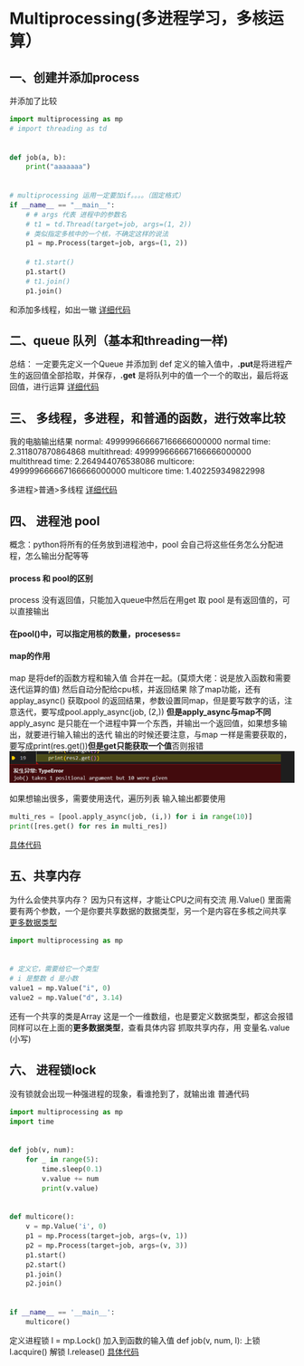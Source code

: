 # Multiprocessing(多进程学习，多核运算）

## 一、创建并添加process

并添加了比较

```python
import multiprocessing as mp
# import threading as td


def job(a, b):
    print("aaaaaaa")


# multiprocessing 运用一定要加if。。。。（固定格式）
if __name__ == "__main__":
    # # args 代表 进程中的参数名
    # t1 = td.Thread(target=job, args=(1, 2))
    # 类似指定多核中的一个核，不确定这样的说法
    p1 = mp.Process(target=job, args=(1, 2))

    # t1.start()
    p1.start()
    # t1.join()
    p1.join()
```

和添加多线程，如出一辙
[详细代码](code/add_multiprocessing.py)

## 二、queue 队列（基本和threading一样)

总结：
一定要先定义一个Queue 并添加到 def 定义的输入值中，**.put**是将进程产生的返回值全部拾取，并保存，**.get** 是将队列中的值一个一个的取出，最后将返回值，进行运算
[详细代码](code/queue_multiprocessing.py)

## 三、 多线程，多进程，和普通的函数，进行效率比较

我的电脑输出结果
normal: 499999666667166666000000
normal time: 2.311807870864868
multithread: 499999666667166666000000
multithread time: 2.264944076538086
multicore: 499999666667166666000000
multicore time: 1.402259349822998

多进程>普通>多线程
[详细代码](code/efficiency_comparison.py)

## 四、 进程池 pool

概念：python将所有的任务放到进程池中，pool 会自己将这些任务怎么分配进程，怎么输出分配等等

#### process 和 pool的区别

process 没有返回值，只能加入queue中然后在用get 取
pool 是有返回值的，可以直接输出

#### 在pool()中，可以指定用核的数量，procesess=

#### map的作用

map  是将def的函数方程和输入值 合并在一起。(莫烦大佬：说是放入函数和需要迭代运算的值)
然后自动分配给cpu核，并返回结果
除了map功能，还有applay_async() 获取pool 的返回结果，参数设置同map，但是要写数字的话，注意迭代，要写成pool.apply_async(job, (2,))
**但是apply_async与map不同**
apply_async 是只能在一个进程中算一个东西，并输出一个返回值，如果想多输出，就要进行输入输出的迭代
输出的时候还要注意，与map 一样是需要获取的，要写成print(res.get())**但是get只能获取一个值**否则报错
![报错](images/1.png)

如果想输出很多，需要使用迭代，遍历列表 输入输出都要使用

```python
multi_res = [pool.apply_async(job, (i,)) for i in range(10)]
print([res.get() for res in multi_res])
```

[具体代码](code/pool_multiprocessing.py)

## 五、共享内存

为什么会使共享内存？
因为只有这样，才能让CPU之间有交流
用.Value() 里面需要有两个参数，一个是你要共享数据的数据类型，另一个是内容在多核之间共享
[更多数据类型](https://docs.python.org/3.5/library/array.html)

```python
import multiprocessing as mp


# 定义它，需要给它一个类型
# i 是整数 d 是小数
value1 = mp.Value("i", 0)
value2 = mp.Value("d", 3.14)
```

还有一个共享的类是Array 这是一个一维数组，也是要定义数据类型，都这会报错
同样可以在上面的**更多数据类型**，查看具体内容
抓取共享内存，用 变量名.value (小写)

## 六、 进程锁lock

没有锁就会出现一种强进程的现象，看谁抢到了，就输出谁
普通代码

```python
import multiprocessing as mp
import time


def job(v, num):
    for _ in range(5):
        time.sleep(0.1)
        v.value += num
        print(v.value)


def multicore():
    v = mp.Value('i', 0)
    p1 = mp.Process(target=job, args=(v, 1))
    p2 = mp.Process(target=job, args=(v, 3))
    p1.start()
    p2.start()
    p1.join()
    p2.join()


if __name__ == '__main__':
    multicore()
```

定义进程锁  l = mp.Lock()
加入到函数的输入值  def job(v, num, l):
上锁   l.acquire()
解锁   l.release()
[具体代码](code/lock_multiprocessing.py)